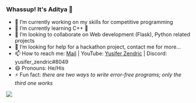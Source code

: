 ### Whassup! It's Aditya 👋

- 🔭 I’m currently working on my skills for competitive programming
- 🌱 I’m currently learning C++ 🤖
- 👯 I’m looking to collaborate on Web development (Flask), Python related projects
- 🤔 I’m looking for help for a hackathon project, contact me for more...
- 📫 How to reach me: [Mail](mailto:yzendric@gmail.com) | YouTube: [Yusifer Zendric](https://www.youtube.com/channel/UCeGqD0QB70e520mBqgH7BWQ) | Discord: yusifer_zendric#8049
- 😄 Pronouns: He/His
- ⚡ Fun fact: *there are two ways to write error-free programs; only the third one works*


<img src="https://github-readme-stats.vercel.app/api?username=YusiferZendric&&show_icons=true&title_color=ffffff&icon_color=bb2acf&text_color=daf7dc&bg_color=151515">

